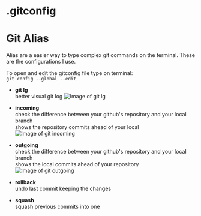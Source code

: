 # .gitconfig

<h1>Git Alias</h1>

Alias are a easier way to type complex git commands on the terminal.
These are the configurations I use.

To open and edit the gitconfig file type on terminal:  
`git config --global --edit`

* **git lg**  
better visual git log
![Image of git lg](https://github.com/iandrabedin/gitconfig/blob/master/images/git-lg.png)

* **incoming**  
check the difference between your github's repository and your local branch  
shows the repository commits ahead of your local
![Image of git incoming](https://github.com/iandrabedin/gitconfig/blob/master/images/git-incoming.png)

* **outgoing**  
check the difference between your github's repository and your local branch  
shows the local commits ahead of your repository
![Image of git outgoing](https://github.com/iandrabedin/gitconfig/blob/master/images/git-outgoing.png)

* **rollback**  
undo last commit keeping the changes  

* **squash**  
squash previous commits into one
